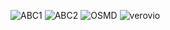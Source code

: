 <style>
.reveal section#essential2 img{
    margin: 0;
    border: 0;
}
</style>

![ABC1](e-o/essentialabcweb1.svg)
![ABC2](e-o/essentialabcweb2.svg)
![OSMD](e-o/essentialosmd.svg)
![verovio](e-o/essentialverovio.svg)
